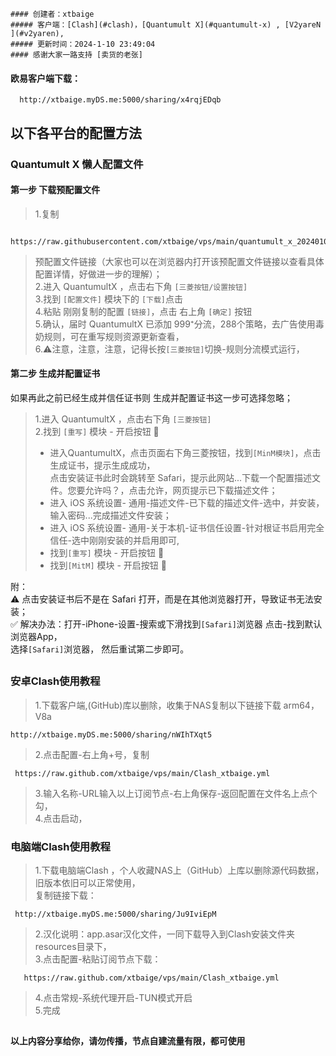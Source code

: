 ```
#### 创建者：xtbaige  
##### 客户端：[Clash](#clash)，[Quantumult X](#quantumult-x) , [V2yareN ](#v2yaren),
##### 更新时间：2024-1-10 23:49:04
#### 感谢大家一路支持 [卖货的老张]  
```
#### 欧易客户端下载：
      http://xtbaige.myDS.me:5000/sharing/x4rqjEDqb  

## 以下各平台的配置方法
   ### Quantumult X 懒人配置文件  
#### 第一步 下载预配置文件  
> 1.复制  

       https://raw.githubusercontent.com/xtbaige/vps/main/quantumult_x_20240108.conf  

> 预配置文件链接（大家也可以在浏览器内打开该预配置文件链接以查看具体配置详情，好做进一步的理解）；  
> 2.进入 QuantumultX ，点击右下角 `[三菱按钮/设置按钮]`  
> 3.找到 `[配置文件]` 模块下的 `[下载]`点击  
> 4.粘贴 刚刚复制的配置 `[链接]`，点击 右上角 `[确定]` 按钮  
> 5.确认，届时 QuantumultX 已添加 999⁺分流，288个策略，去广告使用毒奶规则，可在重写规则资源更新查看，  
> 6.⚠️注意，注意，注意，记得长按`[三菱按钮]`切换-规则分流模式运行，  
#### 第二步 生成并配置证书   
如果再此之前已经生成并信任证书则 生成并配置证书这一步可选择忽略；  
> 1.进入 QuantumultX ，点击右下角 `[三菱按钮]`  
> 2.找到 `[重写]` 模块 - 开启按钮 🔘  
> + 进入QuantumultX，点击页面右下角三菱按钮，找到`[MinM模块]`，点击生成证书，提示生成成功，  
点击安装证书此时会跳转至 Safari，提示此网站...下载一个配置描述文件。您要允许吗？，点击允许，网页提示已下载描述文件；  
> + 进入 iOS 系统设置- 通用-描述文件-已下载的描述文件-选中，并安装，输入密码...完成描述文件安装；  
> + 进入 iOS 系统设置- 通用-关于本机-证书信任设置-针对根证书启用完全信任-选中刚刚安装的并启用即可,  
> + 找到`[重写]` 模块 - 开启按钮 🔘  
> + 找到`[MitM]` 模块 - 开启按钮 🔘  
 
附：  
⚠️ 点击安装证书后不是在 Safari 打开，而是在其他浏览器打开，导致证书无法安装；    
✅ 解决办法：打开-iPhone-设置-搜索或下滑找到`[Safari]`浏览器 点击-找到默认浏览器App，  
选择`[Safari]`浏览器， 然后重试第二步即可。  
 ## 
 ### 安卓Clash使用教程
> 1.下载客户端,(GitHub)库以删除，收集于NAS复制以下链接下载 arm64，V8a   

    http://xtbaige.myDS.me:5000/sharing/nWIhTXqt5 
> 2.点击配置-右上角+号，复制
> 
     https://raw.github.com/xtbaige/vps/main/Clash_xtbaige.yml

> 3.输入名称-URL输入以上订阅节点-右上角保存-返回配置在文件名上点个勾，  
> 4.点击启动，
> 
 ### 电脑端Clash使用教程  
>  1.下载电脑端Clash ，个人收藏NAS上（GitHub）上库以删除源代码数据，旧版本依旧可以正常使用，  
     复制链接下载：
>
     http://xtbaige.myDS.me:5000/sharing/Ju9IviEpM
 > 2.汉化说明：app.asar汉化文件，一同下载导入到Clash安装文件夹resources目录下，  
>  3.点击配置-粘贴订阅节点下载：  
> 
       https://raw.github.com/xtbaige/vps/main/Clash_xtbaige.yml
>  4.点击常规-系统代理开启-TUN模式开启  
>  5.完成  

 ## 

###  `以上内容分享给你，请勿传播，节点自建流量有限，都可使用`  
